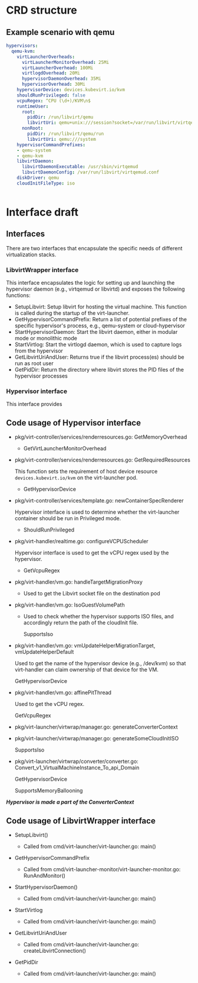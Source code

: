 # CRD structure

## Example scenario with qemu

```yaml
hypervisors:
  qemu-kvm:
    virtLauncherOverheads:
      virtLauncherMonitorOverhead: 25Mi
      virtLauncherOverhead: 100Mi
      virtlogdOverhead: 20Mi
      hypervisorDaemonOverhead: 35Mi
      hypervisorOverhead: 30Mi
    hypervisorDevice: devices.kubevirt.io/kvm
    shouldRunPrivileged: false
    vcpuRegex: ^CPU (\d+)/KVM\n$
    runtimeUser:
      root:
        pidDir: /run/libvirt/qemu
        libvirtUri: qemu+unix:///session?socket=/var/run/libvirt/virtqemud-sock
      nonRoot:
        pidDir: /run/libvirt/qemu/run
        libvirtUri: qemu:///system
    hypervisorCommandPrefixes:
    - qemu-system
    - qemu-kvm
    libvirtDaemon:
      libvirtDaemonExecutable: /usr/sbin/virtqemud
      libvirtDaemonConfig: /var/run/libvirt/virtqemud.conf
    diskDriver: qemu  
    cloudInitFileType: iso



```

# Interface draft

## Interfaces

There are two interfaces that encapsulate the specific needs of different virtualization stacks.

### LibvirtWrapper interface

This interface encapsulates the logic for setting up and launching the hypervisor daemon (e.g., virtqemud or libvirtd) and exposes the following functions:

- SetupLibvirt: Setup libvirt for hosting the virtual machine. This function is called during the startup of the virt-launcher.
- GetHypervisorCommandPrefix: Return a list of potential prefixes of the specific hypervisor's process, e.g., qemu-system or cloud-hypervisor
- StartHypervisorDaemon: Start the libvirt daemon, either in modular mode or monolithic mode
- StartVirtlog: Start the virtlogd daemon, which is used to capture logs from the hypervisor
- GetLibvirtUriAndUser: Returns true if the libvirt process(es) should be run as root user
- GetPidDir: Return the directory where libvirt stores the PID files of the hypervisor processes

### Hypervisor interface

This interface provides 

## Code usage of Hypervisor interface

- pkg/virt-controller/services/renderresources.go: GetMemoryOverhead

  - GetVirtLauncherMonitorOverhead

- pkg/virt-controller/services/renderresources.go: GetRequiredResources

  This function sets the requirement of host device resource `devices.kubevirt.io/kvm` on the virt-launcher pod.

  - GetHypervisorDevice

- pkg/virt-controller/services/template.go: newContainerSpecRenderer

  Hypervisor interface is used to determine whether the virt-launcher container should be run in Privileged mode.

  - ShouldRunPrivileged

- pkg/virt-handler/realtime.go: configureVCPUScheduler

  Hypervisor interface is used to get the vCPU regex used by the hypervisor.

  - GetVcpuRegex

- pkg/virt-handler/vm.go: handleTargetMigrationProxy

  - Used to get the Libvirt socket file on the destination pod

- pkg/virt-handler/vm.go: IsoGuestVolumePath

  - Used to check whether the hypervisor supports ISO files, and accordingly return the path of the cloudInit file.

    SupportsIso

- pkg/virt-handler/vm.go: vmUpdateHelperMigrationTarget, vmUpdateHelperDefault

  Used to get the name of the hypervisor device (e.g., /dev/kvm) so that virt-handler can claim ownership of that device for the VM.

  GetHypervisorDevice

- pkg/virt-handler/vm.go: affinePitThread

  Used to get the vCPU regex.

  GetVcpuRegex

- pkg/virt-launcher/virtwrap/manager.go: generateConverterContext



- pkg/virt-launcher/virtwrap/manager.go: generateSomeCloudInitISO

  SupportsIso

- pkg/virt-launcher/virtwrap/converter/converter.go: Convert_v1_VirtualMachineInstance_To_api_Domain

  GetHypervisorDevice

  SupportsMemoryBallooning


***Hypervisor is made a part of the ConverterContext***

## Code usage of LibvirtWrapper interface

- SetupLibvirt()

  - Called from cmd/virt-launcher/virt-launcher.go: main()

- GetHypervisorCommandPrefix

  - Called from cmd/virt-launcher-monitor/virt-launcher-monitor.go: RunAndMonitor()

- StartHypervisorDaemon()

  - Called from cmd/virt-launcher/virt-launcher.go: main()

- StartVirtlog

  - Called from cmd/virt-launcher/virt-launcher.go: main()

- GetLibvirtUriAndUser

  - Called from cmd/virt-launcher/virt-launcher.go: createLibvirtConnection()

- GetPidDir

  - Called from cmd/virt-launcher/virt-launcher.go: main()